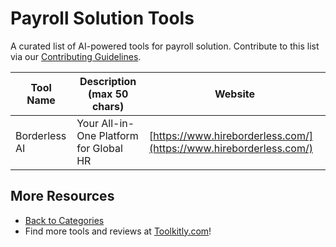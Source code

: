 # Payroll Solution Tools

A curated list of AI-powered tools for payroll solution. Contribute to this list via our [Contributing Guidelines](../CONTRIBUTING.md).

| Tool Name | Description (max 50 chars) | Website |
|-----------|----------------------------|---------|
| Borderless AI | Your All-in-One Platform for Global HR | [https://www.hireborderless.com/](https://www.hireborderless.com/) |

## More Resources
- [Back to Categories](../README.md)
- Find more tools and reviews at [Toolkitly.com](https://toolkitly.com)!
